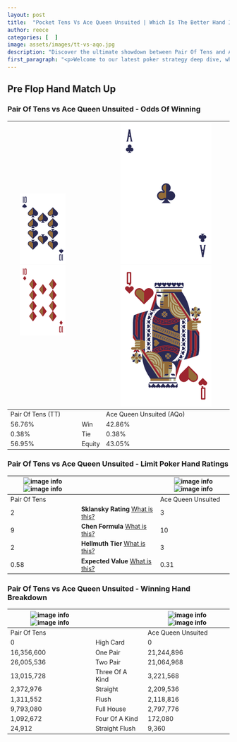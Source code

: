 ```yaml
---
layout: post
title:  "Pocket Tens Vs Ace Queen Unsuited | Which Is The Better Hand In Poker? A Complete Guide"
author: reece
categories: [  ]
image: assets/images/tt-vs-aqo.jpg
description: "Discover the ultimate showdown between Pair Of Tens and Ace Queen Unsuited in poker! Uncover the odds, strategies, and scenarios where one hand triumphs over the other. Get ready to up your poker game with this thrilling analysis."
first_paragraph: "<p>Welcome to our latest poker strategy deep dive, where we're pitting two distinct hands against each other in a high-stakes showdown: Pair Of Tens vs Ace Queen Unsuited.</p><p>In the dynamic world of poker, every decision counts, and knowing which hand holds the upper hand is key to your success at the table.</p><p>In this article, we'll dissect these two hands, explore the scenarios where one dominates the other, and equip you with the knowledge to make strategic choices that can tip the odds in your favor.</p><p>Get ready to unravel the intriguing dynamics of these poker hands and elevate your game to new heights.</p>"
---
```




[comment]: # (sp0)

## Pre Flop Hand Match Up

<div class="table hand-ratings" markdown="1"> 



### Pair Of Tens vs Ace Queen Unsuited - Odds Of Winning


    
| ![image info](assets/images/hand1/t.png) ![image info](assets/images/hand1/to.png) |  | ![image info](assets/images/hand2/a.png) ![image info](assets/images/hand2/qo.png) |
| -------- | -------- | -------- |
| Pair Of Tens (TT) |  | Ace Queen Unsuited (AQo) |
| 56.76% | Win | 42.86% |
| 0.38% | Tie | 0.38% |
| 56.95% | Equity | 43.05% |




[comment]: # (sp1)



### Pair Of Tens vs Ace Queen Unsuited - Limit Poker Hand Ratings


    
| ![image info](https://www.riverpairs.com/assets/images/hand1/t.png) ![image info](https://www.riverpairs.com/assets/images/hand1/to.png) |  | ![image info](https://www.riverpairs.com/assets/images/hand2/a.png) ![image info](https://www.riverpairs.com/assets/images/hand2/qo.png) |
| -------- | -------- | -------- |
| Pair Of Tens |  | Ace Queen Unsuited |
| 2 | **Sklansky Rating** [What is this?](/sklansky-rating-explained) | 3 |
| 9 | **Chen Formula** [What is this?](/chen-formula-explained) | 10 |
| 2 | **Hellmuth Tier** [What is this?](/Hellmuth-tier-explained) | 3 |
| 0.58 | **Expected Value** [What is this?](/expected-value-explained) | 0.31 |




[comment]: # (sp2)



### Pair Of Tens vs Ace Queen Unsuited - Winning Hand Breakdown


    
| ![image info](https://www.riverpairs.com/assets/images/hand1/t.png) ![image info](https://www.riverpairs.com/assets/images/hand1/to.png) |  | ![image info](https://www.riverpairs.com/assets/images/hand2/a.png) ![image info](https://www.riverpairs.com/assets/images/hand2/qo.png) |
| -------- | -------- | -------- |
| Pair Of Tens |  | Ace Queen Unsuited |
| 0 | High Card | 0 |
| 16,356,600 | One Pair | 21,244,896 |
| 26,005,536 | Two Pair | 21,064,968 |
| 13,015,728 | Three Of A Kind | 3,221,568 |
| 2,372,976 | Straight | 2,209,536 |
| 1,311,552 | Flush | 2,118,816 |
| 9,793,080 | Full House | 2,797,776 |
| 1,092,672 | Four Of A Kind | 172,080 |
| 24,912 | Straight Flush | 9,360 |




[comment]: # (sp3)



</div>

[comment]: # (sp4)



[comment]: # (sp5)

